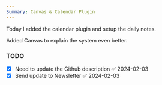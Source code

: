 ```yaml
---
Summary: Canvas & Calendar Plugin
---
```



Today I added the calendar plugin and setup the daily notes. 

Added Canvas to explain the system even better. 

### TODO

- [x] Need to update the Github description ✅ 2024-02-03
- [x] Send update to Newsletter ✅ 2024-02-03